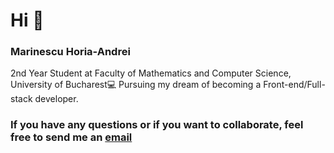 # Hi 👋

### Marinescu Horia-Andrei
  
   2nd Year Student at Faculty of Mathematics and Computer Science, University of Bucharest💻 
   Pursuing my dream of becoming a Front-end/Full-stack developer.
   
### If you have any questions or if you want to collaborate, feel free to send me an [email](mailto:horia.marinescu12@gmail.com)
